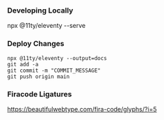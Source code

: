 ### Developing Locally
npx @11ty/eleventy --serve

### Deploy Changes
```
npx @11ty/eleventy --output=docs
git add -a
git commit -m "COMMIT_MESSAGE"
git push origin main
```


### Firacode Ligatures
https://beautifulwebtype.com/fira-code/glyphs/?i=5
